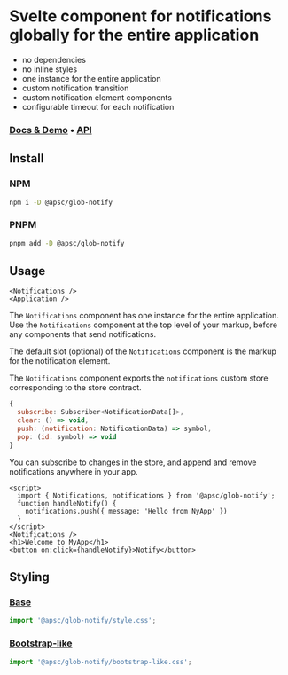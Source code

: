 # Svelte component for notifications globally for the entire application

- no dependencies
- no inline styles
- one instance for the entire application
- custom notification transition
- custom notification element components
- configurable timeout for each notification

### [Docs & Demo](https://andrey-pavlenko.github.io/svelte-components/#/glob-notify) &bull; [API](https://github.com/andrey-pavlenko/svelte-components/blob/main/packages/glob-notify/API.md)

## Install

### NPM

```sh
npm i -D @apsc/glob-notify
```

### PNPM

```sh
pnpm add -D @apsc/glob-notify
```

## Usage

```tsx
<Notifications />
<Application />
```

The `Notifications` component has one instance for the entire application. Use the `Notifications` component at the top level of your markup, before any components that send notifications.

The default slot (optional) of the `Notifications` component is the markup for the notification element.

The `Notifications` component exports the `notifications` custom store corresponding to the store contract.

```js
{
  subscribe: Subscriber<NotificationData[]>,
  clear: () => void,
  push: (notification: NotificationData) => symbol,
  pop: (id: symbol) => void
}
```

You can subscribe to changes in the store, and append and remove notifications anywhere in your app.

```svelte
<script>
  import { Notifications, notifications } from '@apsc/glob-notify';
  function handleNotify() {
    notifications.push({ message: 'Hello from NyApp' })
  }
</script>
<Notifications />
<h1>Welcome to MyApp</h1>
<button on:click={handleNotify}>Notify</button>
```

## Styling

### [Base](https://github.com/andrey-pavlenko/svelte-components/blob/main/packages/glob-notify/style.css)

```js
import '@apsc/glob-notify/style.css';
```

### [Bootstrap-like](https://github.com/andrey-pavlenko/svelte-components/blob/main/packages/glob-notify/bootstrap-like.css)

```js
import '@apsc/glob-notify/bootstrap-like.css';
```
